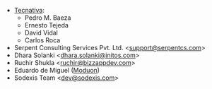 - [Tecnativa](https://www.tecnativa.com):
  - Pedro M. Baeza
  - Ernesto Tejeda
  - David Vidal
  - Carlos Roca
- Serpent Consulting Services Pvt. Ltd. \<<support@serpentcs.com>\>
- Dhara Solanki \<<dhara.solanki@initos.com>\>
- Ruchir Shukla \<<ruchir@bizzappdev.com>\>
- Eduardo de Miguel ([Moduon](https://www.moduon.team/))
- Sodexis Team \<<dev@sodexis.com>\>
